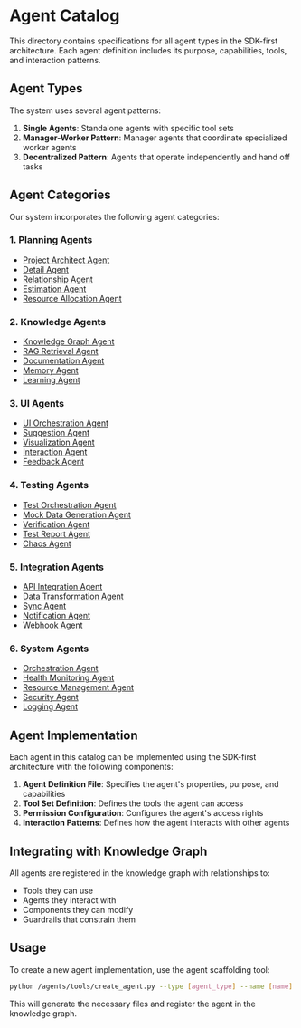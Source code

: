 # Agent Catalog

This directory contains specifications for all agent types in the SDK-first architecture. Each agent definition includes its purpose, capabilities, tools, and interaction patterns.

## Agent Types

The system uses several agent patterns:

1. **Single Agents**: Standalone agents with specific tool sets
2. **Manager-Worker Pattern**: Manager agents that coordinate specialized worker agents
3. **Decentralized Pattern**: Agents that operate independently and hand off tasks

## Agent Categories

Our system incorporates the following agent categories:

### 1. Planning Agents

- [Project Architect Agent](planning/architect_agent.md)
- [Detail Agent](planning/detail_agent.md)
- [Relationship Agent](planning/relationship_agent.md)
- [Estimation Agent](planning/estimation_agent.md)
- [Resource Allocation Agent](planning/resource_agent.md)

### 2. Knowledge Agents

- [Knowledge Graph Agent](knowledge/graph_agent.md)
- [RAG Retrieval Agent](knowledge/rag_agent.md)
- [Documentation Agent](knowledge/documentation_agent.md)
- [Memory Agent](knowledge/memory_agent.md)
- [Learning Agent](knowledge/learning_agent.md)

### 3. UI Agents

- [UI Orchestration Agent](ui/orchestration_agent.md)
- [Suggestion Agent](ui/suggestion_agent.md)
- [Visualization Agent](ui/visualization_agent.md)
- [Interaction Agent](ui/interaction_agent.md)
- [Feedback Agent](ui/feedback_agent.md)

### 4. Testing Agents

- [Test Orchestration Agent](testing/orchestration_agent.md)
- [Mock Data Generation Agent](testing/mock_data_agent.md)
- [Verification Agent](testing/verification_agent.md)
- [Test Report Agent](testing/report_agent.md)
- [Chaos Agent](testing/chaos_agent.md)

### 5. Integration Agents

- [API Integration Agent](integration/api_agent.md)
- [Data Transformation Agent](integration/transformation_agent.md)
- [Sync Agent](integration/sync_agent.md)
- [Notification Agent](integration/notification_agent.md)
- [Webhook Agent](integration/webhook_agent.md)

### 6. System Agents

- [Orchestration Agent](system/orchestration_agent.md)
- [Health Monitoring Agent](system/health_agent.md)
- [Resource Management Agent](system/resource_agent.md)
- [Security Agent](system/security_agent.md)
- [Logging Agent](system/logging_agent.md)

## Agent Implementation

Each agent in this catalog can be implemented using the SDK-first architecture with the following components:

1. **Agent Definition File**: Specifies the agent's properties, purpose, and capabilities
2. **Tool Set Definition**: Defines the tools the agent can access
3. **Permission Configuration**: Configures the agent's access rights
4. **Interaction Patterns**: Defines how the agent interacts with other agents

## Integrating with Knowledge Graph

All agents are registered in the knowledge graph with relationships to:

- Tools they can use
- Agents they interact with
- Components they can modify
- Guardrails that constrain them

## Usage

To create a new agent implementation, use the agent scaffolding tool:

```bash
python /agents/tools/create_agent.py --type [agent_type] --name [name] --description [description] --output-dir [dir]
```

This will generate the necessary files and register the agent in the knowledge graph.